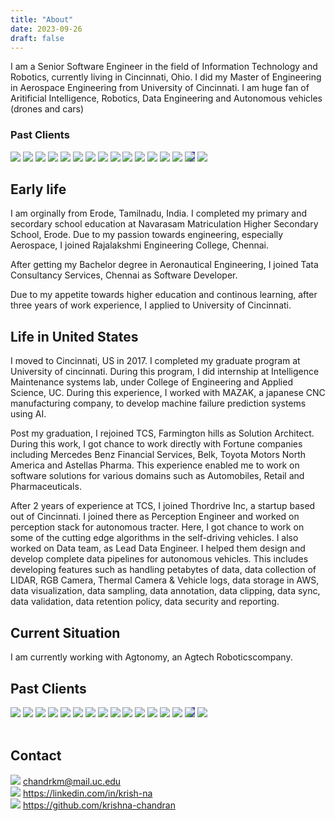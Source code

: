 ```yaml
---
title: "About"
date: 2023-09-26
draft: false
---
```


I am a Senior Software Engineer in the field of Information Technology and Robotics, currently living in Cincinnati, Ohio. I did my Master of Engineering in Aerospace Engineering from University of Cincinnati. I am huge fan of Aritificial Intelligence, Robotics, Data Engineering and Autonomous vehicles (drones and cars)

### Past Clients

<!--more-->
<div class="logo">
    <a href="https://hal-india.co.in/"><img src="../images/HAL_logo.png"></a>
    <a href="https://www.tcs.com"><img src="../images/tcs-logo.png"></a>
    <a href="https://digitate.com/"><img src="../images/digitate-logo.png"></a>
    <a href="https://researchdirectory.uc.edu/facilities/85"><img src="../images/ims-center-logo.png"></a>
    <a href="https://www.mazakusa.com/"><img src="../images/mazak-logo.png"></a>
    <a href="https://www.mbfs.com/home"><img src="../images/mbfs-logo.png"></a>
    <a href="https://www.belk.com/"><img src="../images/belk-logo.png"></a>
    <a href="https://www.toyota.com/usa/"><img src="../images/toyota-logo.jpeg"></a>
    <a href="https://www.astellas.com/en/"><img src="../images/astellas-logo.png"></a>
    <a href="https://www.exeloncorp.com/"><img src="../images/exelon-logo.png"></a>
    <a href="https://thordrive.ai"><img src="../images/thordrive-logo.png"></a>
    <a href="https://www.ups.com/"><img src="../images/ups-logo.png"></a>
    <a href="https://www.dhl.com/"><img src="../images/dhl-logo.png"></a>
    <a href="https://www.cvgairport.com/"><img src="../images/cvg-logo.png"></a>
    <a href="https://pragmr.com"><img style="background-color:rgb(81, 78, 179)" src="../images/pragmr-logo.avif"></a>
    <a href="https://peopletaxis.com"><img src="../images/peopletaxis-logo.png"></a>
</div>
<div style="clear:both"></div>


## Early life
I am orginally from Erode, Tamilnadu, India. I completed my primary and secordary school education at Navarasam Matriculation Higher Secondary School, Erode. Due to my passion towards engineering, especially Aerospace, I joined Rajalakshmi Engineering College, Chennai.

After getting my Bachelor degree in Aeronautical Engineering, I joined Tata Consultancy Services, Chennai as Software Developer.

Due to my appetite towards higher education and continous learning, after three years of work experience, I applied to University of Cincinnati.

## Life in United States
I moved to Cincinnati, US in 2017. I completed my graduate program at University of cincinnati. During this program, I did internship at Intelligence Maintenance systems lab, under College of Engineering and Applied Science, UC. During this experience, I worked with MAZAK, a japanese CNC manufacturing company, to develop machine failure prediction systems using AI.

Post my graduation, I rejoined TCS, Farmington hills as Solution Architect. During this work, I got chance to work directly with Fortune companies including Mercedes Benz Financial Services, Belk, Toyota Motors North America and Astellas Pharma. This experience enabled me to work on software solutions for various domains such as Automobiles, Retail and Pharmaceuticals.

After 2 years of experience at TCS, I joined Thordrive Inc, a startup based out of Cincinnati. I joined there as Perception Engineer and worked on perception stack for autonomous tracter. Here, I got chance to work on some of the cutting edge algorithms in the self-driving vehicles. I also worked on Data team, as Lead Data Engineer. I helped them design and develop complete data pipelines for autonomous vehicles. This includes developing features such as handling petabytes of data, data collection of LIDAR, RGB Camera, Thermal Camera & Vehicle logs, data storage in AWS, data visualization, data sampling, data annotation, data clipping, data sync, data validation, data retention policy, data security and reporting.

## Current Situation 
I am currently working with Agtonomy, an Agtech Roboticscompany. 


## Past Clients



<div class="logo">
    <a href="https://hal-india.co.in/"><img src="../images/HAL_logo.png"></a>
    <a href="https://www.tcs.com"><img src="../images/tcs-logo.png"></a>
    <a href="https://digitate.com/"><img src="../images/digitate-logo.png"></a>
    <a href="https://researchdirectory.uc.edu/facilities/85"><img src="../images/ims-center-logo.png"></a>
    <a href="https://www.mazakusa.com/"><img src="../images/mazak-logo.png"></a>
    <a href="https://www.mbfs.com/home"><img src="../images/mbfs-logo.png"></a>
    <a href="https://www.belk.com/"><img src="../images/belk-logo.png"></a>
    <a href="https://www.toyota.com/usa/"><img src="../images/toyota-logo.jpeg"></a>
    <a href="https://www.astellas.com/en/"><img src="../images/astellas-logo.png"></a>
    <a href="https://www.exeloncorp.com/"><img src="../images/exelon-logo.png"></a>
    <a href="https://thordrive.ai"><img src="../images/thordrive-logo.png"></a>
    <a href="https://www.ups.com/"><img src="../images/ups-logo.png"></a>
    <a href="https://www.dhl.com/"><img src="../images/dhl-logo.png"></a>
    <a href="https://www.cvgairport.com/"><img src="../images/cvg-logo.png"></a>
    <a href="https://pragmr.com"><img style="background-color:rgb(81, 78, 179)" src="../images/pragmr-logo.avif"></a>
    <a href="https://peopletaxis.com"><img src="../images/peopletaxis-logo.png"></a>
</div>




<div class="about-contact-list">
<br>
<h2>Contact</h2>
<div class="about-contact">  
    <img src="../images/email-logo.png">
    <a href="mailto:chandrkm@mail.uc.edu">chandrkm@mail.uc.edu</a>
</div>
<div class="about-contact">
    <img src="../images/linkedin-logo.png">
    <a href="https://linkedin.com/in/krish-na">https://linkedin.com/in/krish-na</a>
</div>
<div class="about-contact">
    <img src="../images/github-logo.png">
    <a href="https://github.com/krishna-chandran">https://github.com/krishna-chandran</a>
</div>
</div>